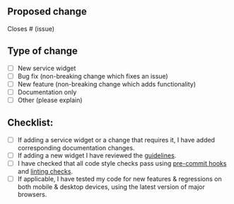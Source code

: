 ## Proposed change

<!--
Please include a summary of the change. Screenshots and / or videos can also be helpful if appropriate.

*** Please see the development guidelines for new widgets: https://gethomepage.dev/latest/more/development/#service-widget-guidelines
*** If you do not follow these guidelines your PR will likely be closed without review.

New service widgets should include example(s) of relevant relevant API output as well updates to the docs for the new widget.
-->

Closes # (issue)

## Type of change

<!--
What type of change does your PR introduce to Homepage?
-->

- [ ] New service widget
- [ ] Bug fix (non-breaking change which fixes an issue)
- [ ] New feature (non-breaking change which adds functionality)
- [ ] Documentation only
- [ ] Other (please explain)

## Checklist:

- [ ] If adding a service widget or a change that requires it, I have added corresponding documentation changes.
- [ ] If adding a new widget I have reviewed the [guidelines](https://gethomepage.dev/latest/more/development/#service-widget-guidelines).
- [ ] I have checked that all code style checks pass using [pre-commit hooks](https://gethomepage.dev/latest/more/development/#code-formatting-with-pre-commit-hooks) and [linting checks](https://gethomepage.dev/latest/more/development/#code-linting).
- [ ] If applicable, I have tested my code for new features & regressions on both mobile & desktop devices, using the latest version of major browsers.
